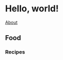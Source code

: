 # Hello, world!

<style>
#hierarchy-nav {
  display: none;
}
</style>

[About](about.html)

## Food

### Recipes

<!--%links food/recipes-->